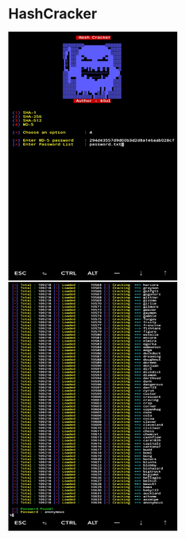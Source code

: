 # HashCracker

<img src="IMG_20220215_085951.jpg" width="340" height="500"/>

<img src="IMG_20220215_085938.jpg" width="340" height="500"/>
